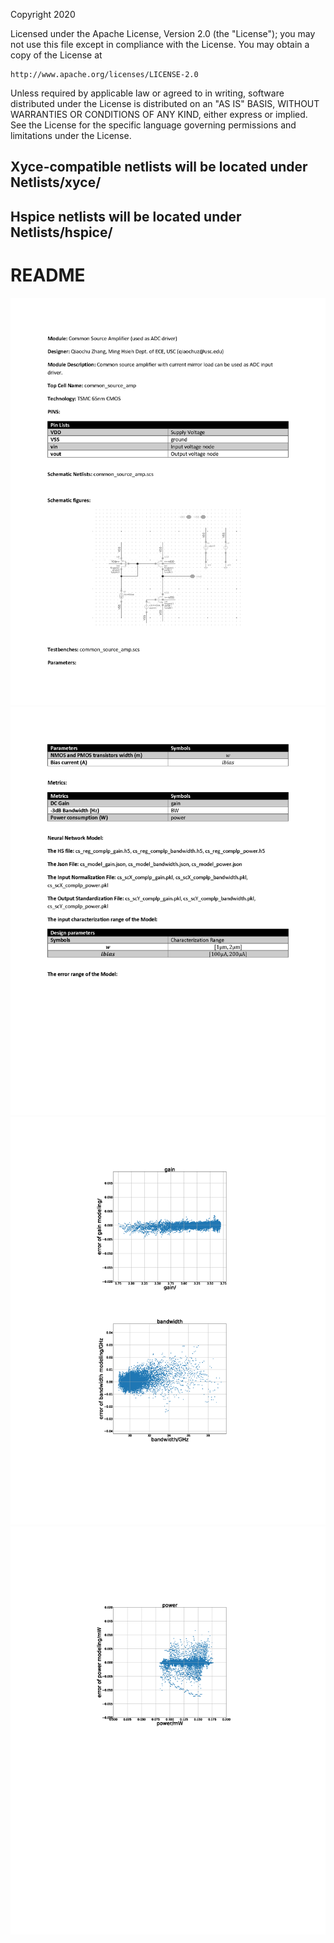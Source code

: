 Copyright 2020

Licensed under the Apache License, Version 2.0 (the "License");
you may not use this file except in compliance with the License.
You may obtain a copy of the License at

    http://www.apache.org/licenses/LICENSE-2.0

Unless required by applicable law or agreed to in writing, software
distributed under the License is distributed on an "AS IS" BASIS,
WITHOUT WARRANTIES OR CONDITIONS OF ANY KIND, either express or implied.
See the License for the specific language governing permissions and
limitations under the License.

## Xyce-compatible netlists will be located under Netlists/xyce/
## Hspice netlists will be located under Netlists/hspice/

# README
<img src="Documents/images/CS_Amplifier_Page_1.png">
<img src="Documents/images/CS_Amplifier_Page_2.png">
<img src="Documents/images/CS_Amplifier_Page_3.png">
<img src="Documents/images/CS_Amplifier_Page_4.png">
